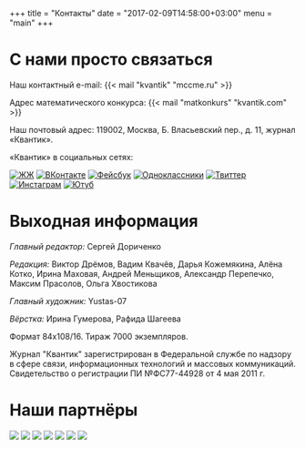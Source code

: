 +++
title = "Контакты"
date = "2017-02-09T14:58:00+03:00"
menu =  "main"
+++


# С нами просто связаться 

Наш контактный e-mail: {{< mail "kvantik" "mccme.ru" >}}  

Адрес математического конкурса: {{< mail "matkonkurs" "kvantik.com" >}}  

Наш почтовый адрес: 119002, Москва, Б. Власьевский пер., д. 11, журнал «Квантик».  


«Квантик» в социальных сетях: 

[![ЖЖ](/img/social/lj_h.png "Живой журнал")](http://kvantik12.livejournal.com/)
[![ВКонтакте](/img/social/vk_h.png "ВКонтакте")](http://vk.com/kvantik12)
[![Фейсбук](/img/social/fb_h.png "Фейсбук")](http://facebook.com/kvantik12)
[![Одноклассники](/img/social/ok_h.png "Одноклассники")](http://ok.ru/kvantik12)
[![Твиттер](/img/social/tw_h.png "Твиттер")](http://twitter.com/kvantik_journal)
[![Инстаграм](/img/social/ig_h.png "Инстаграм")](http://instagram.com/kvantik12/)
[![Ютуб](/img/social/yt_h.png "Ютуб")](http://www.youtube.com/user/kvantik12)

# Выходная информация
*Главный редактор:* Сергей Дориченко  

*Редакция:* Виктор Дрёмов, Вадим Квачёв, Дарья Кожемякина, Алёна Котко, Ирина Маховая, Андрей Меньщиков, Александр Перепечко, Максим Прасолов, Ольга Хвостикова  

*Главный художник:* Yustas-07  

*Вёрстка:* Ирина Гумерова, Рафида Шагеева  

Формат 84х108/16. Тираж 7000 экземпляров.  

Журнал "Квантик" зарегистрирован в Федеральной службе по надзору в сфере связи, информационных технологий и массовых коммуникаций.
Свидетельство о регистрации ПИ №ФС77-44928 от 4 мая 2011 г.

# Наши партнёры


[![](/img/partners/nkj-logo.gif)](http://www.nkj.ru/subscribe/)
[![](/img/partners/ileo.png)](http://www.ileonardo.ru/)
[![](/img/partners/etudes-logo.png)](http://www.etudes.ru/)
[![](/img/partners/Robot-logo.png)](http://robots.croc.ru/junior/)
[![](/img/partners/formulo_org.png)](http://www.formulo.org/)
[![](/img/partners/lan.jpg)](http://www.e.lanbook.com/)
[![](/img/partners/osdlogo.png)](http://www.osd.ru/)
